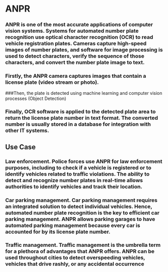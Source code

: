 # ANPR
### ANPR is one of the most accurate applications of computer vision systems. Systems for automated number plate recognition use optical character recognition (OCR) to read vehicle registration plates. Cameras capture high-speed images of number plates, and software for image processing is used to detect characters, verify the sequence of those characters, and convert the number plate image to text.

### Firstly, the ANPR camera captures images that contain a license plate (video stream or photo).
###Then, the plate is detected using machine learning and computer vision processes (Object Detection)
### Finally, OCR software is applied to the detected plate area to return the license plate number in text format. The converted number is usually stored in a database for integration with other IT systems.

## Use Case
### Law enforcement. Police forces use ANPR for law enforcement purposes, including to check if a vehicle is registered or to identify vehicles related to traffic violations. The ability to detect and recognize number plates in real-time allows authorities to identify vehicles and track their location.

### Car parking management. Car parking management requires an integrated solution to detect individual vehicles. Hence, automated number plate recognition is the key to efficient car parking management. ANPR allows parking garages to have automated parking management because every car is accounted for by its license plate number.

### Traffic management. Traffic management is the umbrella term for a plethora of advantages that ANPR offers. ANPR can be used throughout cities to detect overspeeding vehicles, vehicles that drive rashly, or any accidental occurrence
